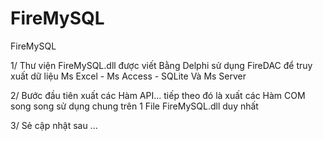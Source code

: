 # FireMySQL
FireMySQL

1/ Thư viện FireMySQL.dll được viết Bằng Delphi sử dụng FireDAC để truy xuất dữ liệu Ms Excel - Ms Access - SQLite Và Ms Server

2/ Bước đầu tiên xuất các Hàm API... tiếp theo đó là xuất các Hàm COM song song sử dụng chung trên 1 File FireMySQL.dll duy nhất

3/ Sẻ cập nhật sau ...



